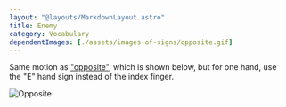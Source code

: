 ```yaml
---
layout: "@layouts/MarkdownLayout.astro"
title: Enemy
category: Vocabulary
dependentImages: [./assets/images-of-signs/opposite.gif]
---
```


Same motion as ["opposite"](./opposite),
which is shown below, but for one hand,
use the "E" hand sign instead of the index finger.

![Opposite](@signs/opposite.gif)
